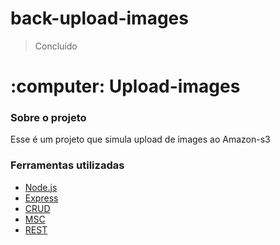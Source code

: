# back-upload-images
> Concluído

<h1>:computer: Upload-images</h1>
<div>
  <h3>Sobre o projeto</h3>
  <p>Esse é um projeto que simula upload de images ao Amazon-s3</p>
</div>
<div>
  <h3>Ferramentas utilizadas</h3>
  <ul>
    <li><a href="https://nodejs.org/en/">Node.js<a/></li>
    <li><a href="https://expressjs.com/">Express<a/></li>
    <li><a href="https://developer.mozilla.org/pt-BR/docs/Glossary/CRUD">CRUD</a></li>
    <li><a href="https://cs.cit.ie/sad">MSC</a></li>
    <li><a href="https://developer.mozilla.org/pt-BR/docs/Glossary/REST">REST</a></li>
  </ul>
</div>
  </details>
